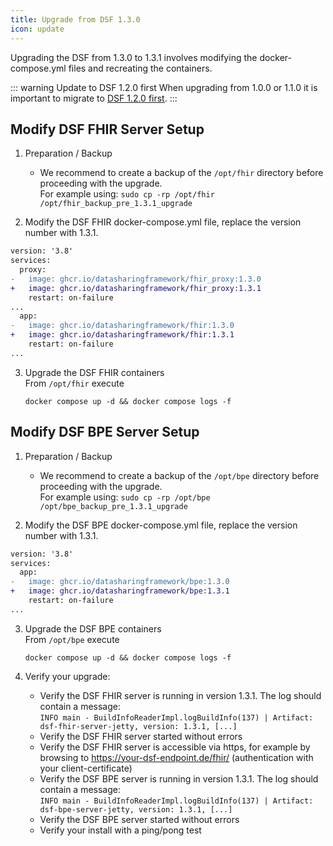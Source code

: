 ```yaml
---
title: Upgrade from DSF 1.3.0
icon: update
---
```


Upgrading the DSF from 1.3.0 to 1.3.1 involves modifying the docker-compose.yml files and recreating the containers.


::: warning Update to DSF 1.2.0 first
When upgrading from 1.0.0 or 1.1.0 it is important to migrate to [DSF 1.2.0 first](../v1.2.0/upgrade-from-1).
:::


## Modify DSF FHIR Server Setup
1. Preparation / Backup
    * We recommend to create a backup of the `/opt/fhir` directory before proceeding with the upgrade.  
    For example using: `sudo cp -rp /opt/fhir /opt/fhir_backup_pre_1.3.1_upgrade`

2. Modify the DSF FHIR docker-compose.yml file, replace the version number with 1.3.1.
```diff
version: '3.8'
services:
  proxy:
-   image: ghcr.io/datasharingframework/fhir_proxy:1.3.0
+   image: ghcr.io/datasharingframework/fhir_proxy:1.3.1
    restart: on-failure
...
  app:
-   image: ghcr.io/datasharingframework/fhir:1.3.0
+   image: ghcr.io/datasharingframework/fhir:1.3.1
    restart: on-failure
...
```

3. Upgrade the DSF FHIR containers  
    From `/opt/fhir` execute  
    ```
    docker compose up -d && docker compose logs -f
    ```

## Modify DSF BPE Server Setup
1. Preparation / Backup
    * We recommend to create a backup of the `/opt/bpe` directory before proceeding with the upgrade.  
    For example using: `sudo cp -rp /opt/bpe /opt/bpe_backup_pre_1.3.1_upgrade`

2. Modify the DSF BPE docker-compose.yml file, replace the version number with 1.3.1.
```diff
version: '3.8'
services:
  app:
-   image: ghcr.io/datasharingframework/bpe:1.3.0
+   image: ghcr.io/datasharingframework/bpe:1.3.1
    restart: on-failure
...
```

3. Upgrade the DSF BPE containers  
    From `/opt/bpe` execute  
    ```
    docker compose up -d && docker compose logs -f
    ```

4. Verify your upgrade:
    * Verify the DSF FHIR server is running in version 1.3.1. The log should contain a message:  
        `INFO main - BuildInfoReaderImpl.logBuildInfo(137) | Artifact: dsf-fhir-server-jetty, version: 1.3.1, [...]`
    * Verify the DSF FHIR server started without errors
    * Verify the DSF FHIR server is accessible via https, for example by browsing to https://your-dsf-endpoint.de/fhir/ (authentication with your client-certificate)
    * Verify the DSF BPE server is running in version 1.3.1. The log should contain a message:  
        `INFO main - BuildInfoReaderImpl.logBuildInfo(137) | Artifact: dsf-bpe-server-jetty, version: 1.3.1, [...]`
    * Verify the DSF BPE server started without errors
    * Verify your install with a ping/pong test  
